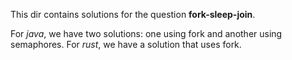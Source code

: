 This dir contains solutions for the question **fork-sleep-join**.

For *java*, we have two solutions: one using fork and another using semaphores. 
For *rust*, we have a solution that uses fork.